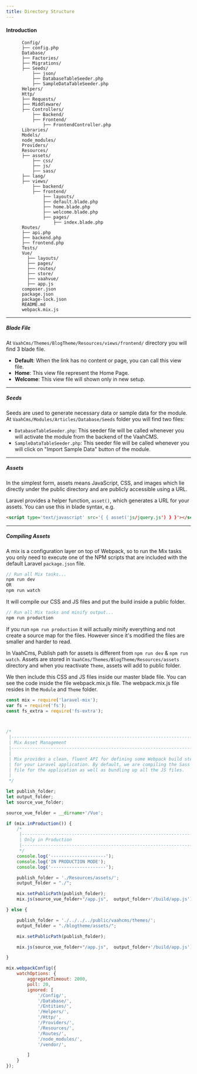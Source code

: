 ```yaml
---
title: Directory Structure
---
```



#### Introduction





```
      Config/
      ├── config.php
      Database/
      ├── Factories/
      ├── Migrations/
      ├── Seeds/
          ├── json/
          ├── DatabaseTableSeeder.php
          ├── SampleDataTableSeeder.php
      Helpers/
      Http/
      ├── Requests/
      ├── Middleware/
      ├── Controllers/
          ├── Backend/
          ├── Frontend/
              ├── FrontendController.php
      Libraries/
      Models/
      node_modules/
      Providers/
      Resources/
      ├── assets/
          ├── css/
          ├── js/
          ├── sass/
      ├── lang/
      ├── views/
          ├── backend/
          ├── frontend/
              ├── layouts/
              ├── default.blade.php
              ├── home.blade.php
              ├── welcome.blade.php
              ├── pages/
                  ├── index.blade.php
      Routes/
      ├── api.php
      ├── backend.php
      ├── frontend.php
      Tests/
      Vue/
        ├── layouts/
        ├── pages/
        ├── routes/
        ├── store/
        ├── vaahvue/
        ├── app.js
      composer.json
      package.json
      package-lock.json
      README.md
      webpack.mix.js 
```



------



##### Blade File

At `VaahCms/Themes/BlogTheme/Resources/views/frontend/` directory you will find 3 blade file.

- **Default**: When the link has no content or page, you can call this view file.
- **Home**: This view file represent the Home Page.
- **Welcome**: This view file will shown only in new setup.

------



##### Seeds

Seeds are used to generate necessary data or sample data for the module. At `VaahCms/Modules/Articles/Database/Seeds` folder you will find two files:

- `DatabaseTableSeeder.php`: This seeder file will be called whenever you will activate the module from the backend of the VaahCMS.
- `SampleDataTableSeeder.php`: This seeder file will be called whenever you will click on "Import Sample Data" button of the module.

------



##### Assets

In the simplest form, assets means JavaScript, CSS, and images which lie directly under the public directory and are publicly accessible using a URL.

Laravel provides a helper function, `asset()`, which generates a URL for your assets. You can use this in blade syntax, e.g.

```html
<script type='text/javascript' src='{ { asset('js/jquery.js') } }'></script>
```




------



##### Compiling Assets

A mix is a configuration layer on top of Webpack, so to run the Mix tasks you only need to execute one of the NPM scripts that are included with the default Laravel `package.json` file.



```js
// Run all Mix tasks...
npm run dev
OR
npm run watch
```

It will compile our CSS and JS files and put the build inside a public folder.



```js
// Run all Mix tasks and minify output...
npm run production
```

If you run `npm run production` it will actually minify everything and not create a source map for the files. However since it's modified the files are smaller and harder to read.

In VaahCms, Publish path for assets is different from `npm run dev` & `npm run watch`. Assets are stored in `VaahCms/Themes/BlogTheme/Resources/assets` directory and when you reactivate `Theme`, assets will add to public folder.

We then include this CSS and JS files inside our master blade file. You can see the code inside the file webpack.mix.js file. The webpack.mix.js file resides in the `Module` and `Theme` folder.



```js
const mix = require('laravel-mix');
var fs = require('fs');
const fs_extra = require('fs-extra');



/*
 |--------------------------------------------------------------------------
 | Mix Asset Management
 |--------------------------------------------------------------------------
 |
 | Mix provides a clean, fluent API for defining some Webpack build steps
 | for your Laravel application. By default, we are compiling the Sass
 | file for the application as well as bundling up all the JS files.
 |
 */

let publish_folder;
let output_folder;
let source_vue_folder;

source_vue_folder = __dirname+'/Vue';

if (mix.inProduction()) {
    /*
     |--------------------------------------------------------------------------
     | Only in Production
     |--------------------------------------------------------------------------
     */
    console.log('---------------------');
    console.log('IN PRODUCTION MODE');
    console.log('---------------------');

    publish_folder = './Resources/assets/';
    output_folder = "./";

    mix.setPublicPath(publish_folder);
    mix.js(source_vue_folder+"/app.js",  output_folder+'/build/app.js').vue();

} else {

    publish_folder = './../../../public/vaahcms/themes/';
    output_folder = "./blogtheme/assets/";

    mix.setPublicPath(publish_folder);

    mix.js(source_vue_folder+"/app.js",  output_folder+'/build/app.js').vue();

}

mix.webpackConfig({
    watchOptions: {
        aggregateTimeout: 2000,
        poll: 20,
        ignored: [
            '/Config/',
            '/Database/',
            '/Entities/',
            '/Helpers/',
            '/Http/',
            '/Providers/',
            '/Resources/',
            '/Routes/',
            '/node_modules/',
            '/vendor/',

        ]
    }
});
```

